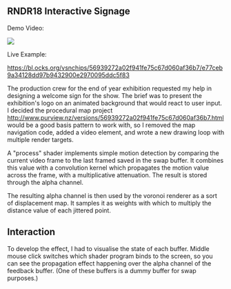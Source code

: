 ## RNDR18 Interactive Signage 

Demo Video:

[![](https://img.youtube.com/vi/2Eyh6O1Xiyo/hqdefault.jpg)](https://youtu.be/2Eyh6O1Xiyo)

Live Example:

https://bl.ocks.org/vsnchips/56939272a02f941fe75c67d060af36b7/e77ceb9a34128dd97b9432900e2970095ddc5f83

The production crew for the end of year exhibition requested my help in designing a welcome sign for the show.
The brief was to present the exhibition's logo on an animated background that would react to user input.\
      I decided the procedural map project http://www.purview.nz/versions/56939272a02f941fe75c67d060af36b7.html would be a good basis pattern to work with, so I removed the map navigation code, added a video element, and wrote a new drawing loop with multiple render targets.

A "process" shader implements simple motion detection by comparing the current video frame to the last framed
saved in the swap buffer.
It combines this value with a convolution kernel which propagates the motion value across the frame, with a multiplicative attenuation.
The result is stored through the alpha channel.

The resulting alpha channel is then used by the voronoi renderer as a sort of displacement map. It samples it as weights with which to
multiply the distance value of each jittered point.

## Interaction

To develop the effect, I had to visualise the state of each buffer.
Middle mouse click switches which shader program binds to the screen, so you can see the propagation effect
happening over the alpha channel of the feedback buffer. (One of these buffers is a dummy buffer for swap purposes.)
